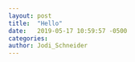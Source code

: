 ```yaml
---
layout: post
title:  "Hello"
date:   2019-05-17 10:59:57 -0500
categories: 
author: Jodi_Schneider
---
```

